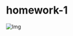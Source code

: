 # homework-1

![Img](https://github.com/kittisak-nanchom/homework-1/blob/main/homework1.png?raw=true)
